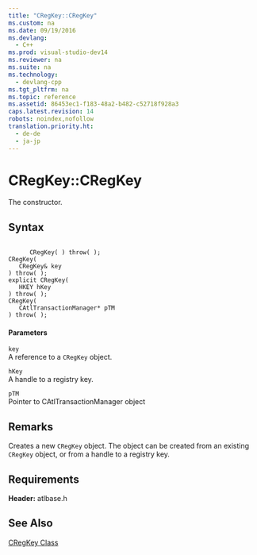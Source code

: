 ```yaml
---
title: "CRegKey::CRegKey"
ms.custom: na
ms.date: 09/19/2016
ms.devlang: 
  - C++
ms.prod: visual-studio-dev14
ms.reviewer: na
ms.suite: na
ms.technology: 
  - devlang-cpp
ms.tgt_pltfrm: na
ms.topic: reference
ms.assetid: 86453ec1-f183-48a2-b482-c52718f928a3
caps.latest.revision: 14
robots: noindex,nofollow
translation.priority.ht: 
  - de-de
  - ja-jp
---
```

# CRegKey::CRegKey
The constructor.  
  
## Syntax  
  
```  
  
      CRegKey( ) throw( );   
CRegKey(  
   CRegKey& key   
) throw( );  
explicit CRegKey(  
   HKEY hKey   
) throw( );  
CRegKey(  
   CAtlTransactionManager* pTM  
) throw( );  
```  
  
#### Parameters  
 `key`  
 A reference to a `CRegKey` object.  
  
 `hKey`  
 A handle to a registry key.  
  
 `pTM`  
 Pointer to CAtlTransactionManager object  
  
## Remarks  
 Creates a new `CRegKey` object. The object can be created from an existing `CRegKey` object, or from a handle to a registry key.  
  
## Requirements  
 **Header:** atlbase.h  
  
## See Also  
 [CRegKey Class](../vs140/CRegKey-Class.md)